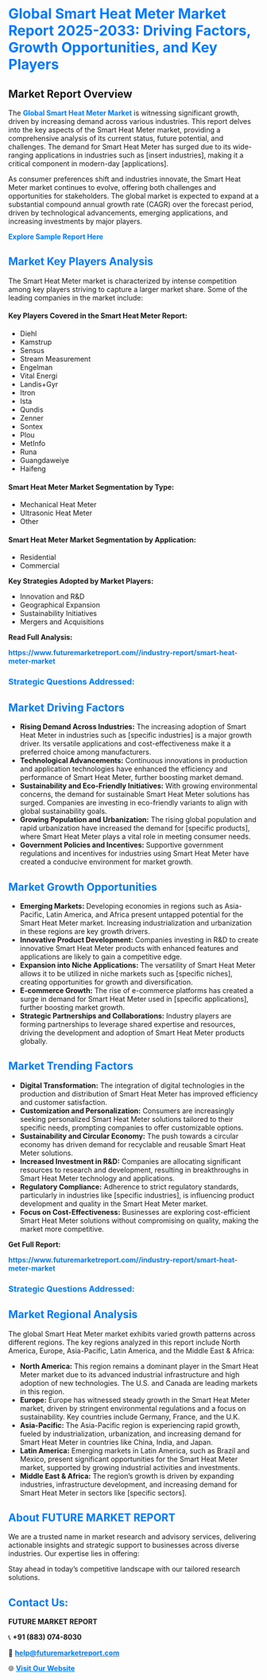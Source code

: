 <h1 style="color: #007BFF;">Global Smart Heat Meter Market Report 2025-2033: Driving Factors, Growth Opportunities, and Key Players</h1>

<section id="overview">
<h2>Market Report Overview</h2>
<p>The <a href="https://www.futuremarketreport.com//industry-report/smart-heat-meter-market" style="color: #007BFF; text-decoration: none;"><strong>Global Smart Heat Meter Market</strong></a> is witnessing significant growth, driven by increasing demand across various industries. This report delves into the key aspects of the Smart Heat Meter market, providing a comprehensive analysis of its current status, future potential, and challenges. The demand for Smart Heat Meter has surged due to its wide-ranging applications in industries such as [insert industries], making it a critical component in modern-day [applications].</p>
<p>As consumer preferences shift and industries innovate, the Smart Heat Meter market continues to evolve, offering both challenges and opportunities for stakeholders. The global market is expected to expand at a substantial compound annual growth rate (CAGR) over the forecast period, driven by technological advancements, emerging applications, and increasing investments by major players.</p>
</section>

<section id="overview">
<p><a href="https://www.futuremarketreport.com//request-sample/reportId=90492" style="color: #007BFF; text-decoration: none;"><strong>Explore Sample Report Here</strong></a></p>
</section>

<section id="key-players">
<h2 style="color: #007BFF;">Market Key Players Analysis</h2>
<p>The Smart Heat Meter market is characterized by intense competition among key players striving to capture a larger market share. Some of the leading companies in the market include:</p>
<h4>Key Players Covered in the Smart Heat Meter Report:</h4>
<ul><li>Diehl</li><li>Kamstrup</li><li>Sensus</li><li>Stream Measurement</li><li>Engelman</li><li>Vital Energi</li><li>Landis+Gyr</li><li>Itron</li><li>Ista</li><li>Qundis</li><li>Zenner</li><li>Sontex</li><li>Plou</li><li>MetInfo</li><li>Runa</li><li>Guangdaweiye</li><li>Haifeng</li></ul>
<h4>Smart Heat Meter Market Segmentation by Type:</h4>
<ul><li>Mechanical Heat Meter</li><li>Ultrasonic Heat Meter</li><li>Other</li></ul>

<h4>Smart Heat Meter Market Segmentation by Application:</h4>
<ul><li>Residential</li><li>Commercial</li></ul>
<p><strong>Key Strategies Adopted by Market Players:</strong></p>
<ul>
<li>Innovation and R&D</li>
<li>Geographical Expansion</li>
<li>Sustainability Initiatives</li>
<li>Mergers and Acquisitions</li>
</ul>
</section>

<section>
<p><strong>Read Full Analysis: </strong></p><a href="https://www.futuremarketreport.com//industry-report/smart-heat-meter-market" style="color: #007BFF; text-decoration: none;"><strong>https://www.futuremarketreport.com//industry-report/smart-heat-meter-market</strong></a>
<h3 style="color: #007BFF;">Strategic Questions Addressed:</h3>
</section>

<section id="driving-factors">
<h2 style="color: #007BFF;">Market Driving Factors</h2>
<ul>
<li><strong>Rising Demand Across Industries:</strong> The increasing adoption of Smart Heat Meter in industries such as [specific industries] is a major growth driver. Its versatile applications and cost-effectiveness make it a preferred choice among manufacturers.</li>
<li><strong>Technological Advancements:</strong> Continuous innovations in production and application technologies have enhanced the efficiency and performance of Smart Heat Meter, further boosting market demand.</li>
<li><strong>Sustainability and Eco-Friendly Initiatives:</strong> With growing environmental concerns, the demand for sustainable Smart Heat Meter solutions has surged. Companies are investing in eco-friendly variants to align with global sustainability goals.</li>
<li><strong>Growing Population and Urbanization:</strong> The rising global population and rapid urbanization have increased the demand for [specific products], where Smart Heat Meter plays a vital role in meeting consumer needs.</li>
<li><strong>Government Policies and Incentives:</strong> Supportive government regulations and incentives for industries using Smart Heat Meter have created a conducive environment for market growth.</li>
</ul>
</section>

<section id="growth-opportunities">
<h2 style="color: #007BFF;">Market Growth Opportunities</h2>
<ul>
<li><strong>Emerging Markets:</strong> Developing economies in regions such as Asia-Pacific, Latin America, and Africa present untapped potential for the Smart Heat Meter market. Increasing industrialization and urbanization in these regions are key growth drivers.</li>
<li><strong>Innovative Product Development:</strong> Companies investing in R&D to create innovative Smart Heat Meter products with enhanced features and applications are likely to gain a competitive edge.</li>
<li><strong>Expansion into Niche Applications:</strong> The versatility of Smart Heat Meter allows it to be utilized in niche markets such as [specific niches], creating opportunities for growth and diversification.</li>
<li><strong>E-commerce Growth:</strong> The rise of e-commerce platforms has created a surge in demand for Smart Heat Meter used in [specific applications], further boosting market growth.</li>
<li><strong>Strategic Partnerships and Collaborations:</strong> Industry players are forming partnerships to leverage shared expertise and resources, driving the development and adoption of Smart Heat Meter products globally.</li>
</ul>
</section>

<section id="trending-factors">
<h2 style="color: #007BFF;">Market Trending Factors</h2>
<ul>
<li><strong>Digital Transformation:</strong> The integration of digital technologies in the production and distribution of Smart Heat Meter has improved efficiency and customer satisfaction.</li>
<li><strong>Customization and Personalization:</strong> Consumers are increasingly seeking personalized Smart Heat Meter solutions tailored to their specific needs, prompting companies to offer customizable options.</li>
<li><strong>Sustainability and Circular Economy:</strong> The push towards a circular economy has driven demand for recyclable and reusable Smart Heat Meter solutions.</li>
<li><strong>Increased Investment in R&D:</strong> Companies are allocating significant resources to research and development, resulting in breakthroughs in Smart Heat Meter technology and applications.</li>
<li><strong>Regulatory Compliance:</strong> Adherence to strict regulatory standards, particularly in industries like [specific industries], is influencing product development and quality in the Smart Heat Meter market.</li>
<li><strong>Focus on Cost-Effectiveness:</strong> Businesses are exploring cost-efficient Smart Heat Meter solutions without compromising on quality, making the market more competitive.</li>
</ul>
</section>

<section>
<p><strong>Get Full Report: </strong></p><a href="https://www.futuremarketreport.com//industry-report/smart-heat-meter-market" style="color: #007BFF; text-decoration: none;"><strong>https://www.futuremarketreport.com//industry-report/smart-heat-meter-market</strong></a>
<h3 style="color: #007BFF;">Strategic Questions Addressed:</h3>
</section>


<section id="regional-analysis">
<h2 style="color: #007BFF;">Market Regional Analysis</h2>
<p>The global Smart Heat Meter market exhibits varied growth patterns across different regions. The key regions analyzed in this report include North America, Europe, Asia-Pacific, Latin America, and the Middle East & Africa:</p>
<ul>
<li><strong>North America:</strong> This region remains a dominant player in the Smart Heat Meter market due to its advanced industrial infrastructure and high adoption of new technologies. The U.S. and Canada are leading markets in this region.</li>
<li><strong>Europe:</strong> Europe has witnessed steady growth in the Smart Heat Meter market, driven by stringent environmental regulations and a focus on sustainability. Key countries include Germany, France, and the U.K.</li>
<li><strong>Asia-Pacific:</strong> The Asia-Pacific region is experiencing rapid growth, fueled by industrialization, urbanization, and increasing demand for Smart Heat Meter in countries like China, India, and Japan.</li>
<li><strong>Latin America:</strong> Emerging markets in Latin America, such as Brazil and Mexico, present significant opportunities for the Smart Heat Meter market, supported by growing industrial activities and investments.</li>
<li><strong>Middle East & Africa:</strong> The region’s growth is driven by expanding industries, infrastructure development, and increasing demand for Smart Heat Meter in sectors like [specific sectors].</li>
</ul>
</section>

<footer>
<h2 style="color: #007BFF;">About FUTURE MARKET REPORT</h2>
<p>We are a trusted name in market research and advisory services, delivering actionable insights and strategic support to businesses across diverse industries. Our expertise lies in offering:</p>

<p>Stay ahead in today’s competitive landscape with our tailored research solutions.</p>

<h2 style="color: #007BFF;">Contact Us:</h2>
<p><strong>FUTURE MARKET REPORT</strong></p>
<p>📞 <strong>+91 (883) 074-8030</strong></p>
<p>📧 <strong><a href="mailto:help@futuremarketreport.com" style="color: #007BFF;">help@futuremarketreport.com</a></strong></p>
<p>🌐 <strong><a href="https://www.futuremarketreport.com/" style="color: #007BFF;">Visit Our Website</a></strong></p>
</footer>